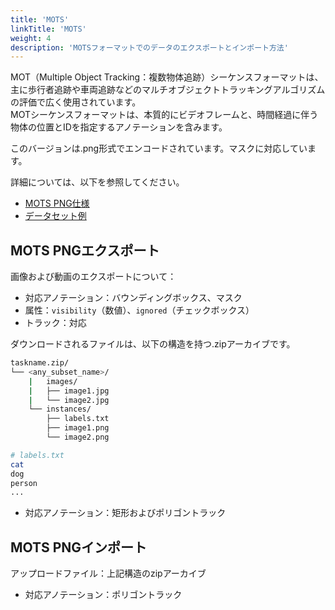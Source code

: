 ```yaml
---
title: 'MOTS'
linkTitle: 'MOTS'
weight: 4
description: 'MOTSフォーマットでのデータのエクスポートとインポート方法'
---
```


MOT（Multiple Object Tracking：複数物体追跡）シーケンスフォーマットは、主に歩行者追跡や車両追跡などのマルチオブジェクトトラッキングアルゴリズムの評価で広く使用されています。  
MOTシーケンスフォーマットは、本質的にビデオフレームと、時間経過に伴う物体の位置とIDを指定するアノテーションを含みます。

このバージョンは.png形式でエンコードされています。マスクに対応しています。

詳細については、以下を参照してください。

- [MOTS PNG仕様](https://www.vision.rwth-aachen.de/page/mots)
- [データセット例](https://github.com/cvat-ai/datumaro/tree/v0.3/tests/assets/mots_dataset)

## MOTS PNGエクスポート

画像および動画のエクスポートについて：

- 対応アノテーション：バウンディングボックス、マスク
- 属性：`visibility`（数値）、`ignored`（チェックボックス）
- トラック：対応

ダウンロードされるファイルは、以下の構造を持つ.zipアーカイブです。

```bash
taskname.zip/
└── <any_subset_name>/
    |   images/
    |   ├── image1.jpg
    |   └── image2.jpg
    └── instances/
        ├── labels.txt
        ├── image1.png
        └── image2.png

# labels.txt
cat
dog
person
...
```

- 対応アノテーション：矩形およびポリゴントラック

## MOTS PNGインポート

アップロードファイル：上記構造のzipアーカイブ

- 対応アノテーション：ポリゴントラック